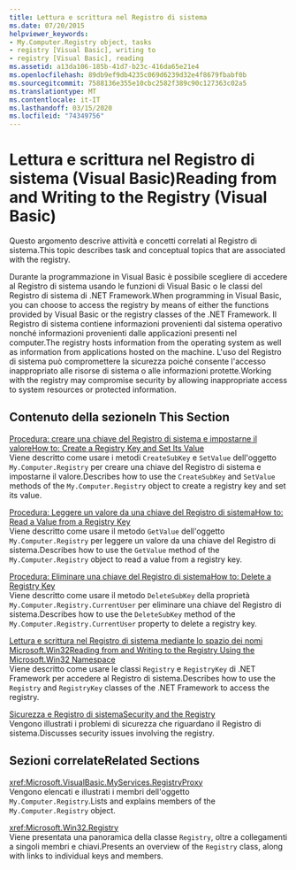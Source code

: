 ```yaml
---
title: Lettura e scrittura nel Registro di sistema
ms.date: 07/20/2015
helpviewer_keywords:
- My.Computer.Registry object, tasks
- registry [Visual Basic], writing to
- registry [Visual Basic], reading
ms.assetid: a13da106-185b-41d7-b23c-416da65e21e4
ms.openlocfilehash: 89db9ef9db4235c069d6239d32e4f8679fbabf0b
ms.sourcegitcommit: 7588136e355e10cbc2582f389c90c127363c02a5
ms.translationtype: MT
ms.contentlocale: it-IT
ms.lasthandoff: 03/15/2020
ms.locfileid: "74349756"
---
```

# <a name="reading-from-and-writing-to-the-registry-visual-basic"></a><span data-ttu-id="99469-102">Lettura e scrittura nel Registro di sistema (Visual Basic)</span><span class="sxs-lookup"><span data-stu-id="99469-102">Reading from and Writing to the Registry (Visual Basic)</span></span>

<span data-ttu-id="99469-103">Questo argomento descrive attività e concetti correlati al Registro di sistema.</span><span class="sxs-lookup"><span data-stu-id="99469-103">This topic describes task and conceptual topics that are associated with the registry.</span></span>  
  
 <span data-ttu-id="99469-104">Durante la programmazione in Visual Basic è possibile scegliere di accedere al Registro di sistema usando le funzioni di Visual Basic o le classi del Registro di sistema di .NET Framework.</span><span class="sxs-lookup"><span data-stu-id="99469-104">When programming in Visual Basic, you can choose to access the registry by means of either the functions provided by Visual Basic or the registry classes of the .NET Framework.</span></span> <span data-ttu-id="99469-105">Il Registro di sistema contiene informazioni provenienti dal sistema operativo nonché informazioni provenienti dalle applicazioni presenti nel computer.</span><span class="sxs-lookup"><span data-stu-id="99469-105">The registry hosts information from the operating system as well as information from applications hosted on the machine.</span></span> <span data-ttu-id="99469-106">L'uso del Registro di sistema può compromettere la sicurezza poiché consente l'accesso inappropriato alle risorse di sistema o alle informazioni protette.</span><span class="sxs-lookup"><span data-stu-id="99469-106">Working with the registry may compromise security by allowing inappropriate access to system resources or protected information.</span></span>  
  
## <a name="in-this-section"></a><span data-ttu-id="99469-107">Contenuto della sezione</span><span class="sxs-lookup"><span data-stu-id="99469-107">In This Section</span></span>  

 [<span data-ttu-id="99469-108">Procedura: creare una chiave del Registro di sistema e impostarne il valore</span><span class="sxs-lookup"><span data-stu-id="99469-108">How to: Create a Registry Key and Set Its Value</span></span>](../../../../visual-basic/developing-apps/programming/computer-resources/how-to-create-a-registry-key-and-set-its-value.md)  
 <span data-ttu-id="99469-109">Viene descritto come usare i metodi `CreateSubKey` e `SetValue` dell'oggetto `My.Computer.Registry` per creare una chiave del Registro di sistema e impostarne il valore.</span><span class="sxs-lookup"><span data-stu-id="99469-109">Describes how to use the `CreateSubKey` and `SetValue` methods of the `My.Computer.Registry` object to create a registry key and set its value.</span></span>  
  
 [<span data-ttu-id="99469-110">Procedura: Leggere un valore da una chiave del Registro di sistema</span><span class="sxs-lookup"><span data-stu-id="99469-110">How to: Read a Value from a Registry Key</span></span>](../../../../visual-basic/developing-apps/programming/computer-resources/how-to-read-a-value-from-a-registry-key.md)  
 <span data-ttu-id="99469-111">Viene descritto come usare il metodo `GetValue` dell'oggetto `My.Computer.Registry` per leggere un valore da una chiave del Registro di sistema.</span><span class="sxs-lookup"><span data-stu-id="99469-111">Describes how to use the `GetValue` method of the `My.Computer.Registry` object to read a value from a registry key.</span></span>  
  
 [<span data-ttu-id="99469-112">Procedura: Eliminare una chiave del Registro di sistema</span><span class="sxs-lookup"><span data-stu-id="99469-112">How to: Delete a Registry Key</span></span>](../../../../visual-basic/developing-apps/programming/computer-resources/how-to-delete-a-registry-key.md)  
 <span data-ttu-id="99469-113">Viene descritto come usare il metodo `DeleteSubKey` della proprietà `My.Computer.Registry.CurrentUser` per eliminare una chiave del Registro di sistema.</span><span class="sxs-lookup"><span data-stu-id="99469-113">Describes how to use the `DeleteSubKey` method of the `My.Computer.Registry.CurrentUser` property to delete a registry key.</span></span>  
  
 [<span data-ttu-id="99469-114">Lettura e scrittura nel Registro di sistema mediante lo spazio dei nomi Microsoft.Win32</span><span class="sxs-lookup"><span data-stu-id="99469-114">Reading from and Writing to the Registry Using the Microsoft.Win32 Namespace</span></span>](../../../../visual-basic/developing-apps/programming/computer-resources/reading-from-and-writing-to-the-registry-using-the-microsoft-win32-namespace.md)  
 <span data-ttu-id="99469-115">Viene descritto come usare le classi `Registry` e `RegistryKey` di .NET Framework per accedere al Registro di sistema.</span><span class="sxs-lookup"><span data-stu-id="99469-115">Describes how to use the `Registry` and `RegistryKey` classes of the .NET Framework to access the registry.</span></span>  
  
 [<span data-ttu-id="99469-116">Sicurezza e Registro di sistema</span><span class="sxs-lookup"><span data-stu-id="99469-116">Security and the Registry</span></span>](../../../../visual-basic/developing-apps/programming/computer-resources/security-and-the-registry.md)  
 <span data-ttu-id="99469-117">Vengono illustrati i problemi di sicurezza che riguardano il Registro di sistema.</span><span class="sxs-lookup"><span data-stu-id="99469-117">Discusses security issues involving the registry.</span></span>  
  
## <a name="related-sections"></a><span data-ttu-id="99469-118">Sezioni correlate</span><span class="sxs-lookup"><span data-stu-id="99469-118">Related Sections</span></span>  

 <xref:Microsoft.VisualBasic.MyServices.RegistryProxy>  
 <span data-ttu-id="99469-119">Vengono elencati e illustrati i membri dell'oggetto `My.Computer.Registry`.</span><span class="sxs-lookup"><span data-stu-id="99469-119">Lists and explains members of the `My.Computer.Registry` object.</span></span>  
  
 <xref:Microsoft.Win32.Registry>  
 <span data-ttu-id="99469-120">Viene presentata una panoramica della classe `Registry`, oltre a collegamenti a singoli membri e chiavi.</span><span class="sxs-lookup"><span data-stu-id="99469-120">Presents an overview of the `Registry` class, along with links to individual keys and members.</span></span>
